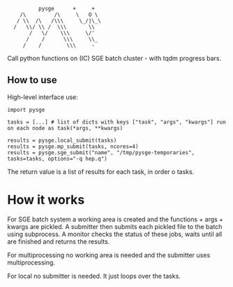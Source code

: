 ```
          pysge      +     +
    /\         /\     \   O \
   / \\  /\   /\\\     \_/|\_\
  /   \\/ \\ /  \\\       \\
       /   \/    \\\     \/'
      /    /      \\\     \\_
     /    /        \\\     -
```

Call python functions on (IC) SGE batch cluster - with tqdm progress bars.

## How to use

High-level interface use:

```
import pysge

tasks = [...] # list of dicts with keys ["task", "args", "kwargs"] run on each node as task(*args, **kwargs)

results = pysge.local_submit(tasks)
results = pysge.mp_submit(tasks, ncores=4)
results = pysge.sge_submit("name", "/tmp/pysge-temporaries", tasks=tasks, options="-q hep.q")
```

The return value is a list of results for each task, in order o tasks.

# How it works

For SGE batch system a working area is created and the functions + args + kwargs are pickled. A submitter then submits each pickled file to the batch using subprocess. A monitor checks the status of these jobs, waits until all are finished and returns the results.

For multiprocessing no working area is needed and the submitter uses multiprocessing.

For local no submitter is needed. It just loops over the tasks.
